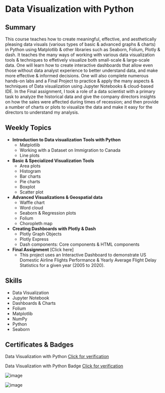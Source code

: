 # Data Visualization with Python

## Summary
This course teaches how to create meaningful, effective, and aesthetically pleasing data visuals (various types of basic & advanced graphs & charts) in Python using Matplotlib & other libraries such as Seaborn, Folium, Plotly & dash. It teaches the many ways of working with various data visualization tools & techniques to effetively visualize both small-scale & large-scale data. One will learn how to create interactive dashboards that allow even those without data analyst experience to better understand data, and make more effective & informed decisions. One will also complete numerous hands-on labs and a Final Project to practice & apply the many aspects & techniques of Data visualization using Jupyter Notebooks & cloud-based IDE. In the Final assignment, I took a role of a data scientist with a primary task to analyze the historical data and give the company directors insights on how the sales were affected during times of recession; and then provide a number of charts or plots to visualize the data and make it easy for the directors to understand my analysis.


## Weekly Topics

* **Introduction to Data visualization Tools with Python**
  * Matplotlib
  * Working with a Dataset on Immigration to Canada
  * Line plots
* **Basic & Specialized Visualization Tools**
  * Area plots
  * Histogram
  * Bar charts
  * Pie charts
  * Boxplot
  * Scatter plot
* **Advanced Visualizations & Geospatial data**
  * Waffle chart
  * Word cloud
  * Seaborn & Regression plots
  * Folium
  * Choropleth map
* **Creating Dashboards with Plotly & Dash**
  * Plotly Graph Objects
  * Plotly Express
  * Dash components: Core components & HTML components
* **Final Assignment** [Click here]
  * This project uses an Interactive Dashboard to demonstrate US Domestic Airline Flights Performance & Yearly Average Flight Delay Statistics for a given year (2005 to 2020).
  
## Skills

* Data Visualization
* Jupyter Notebook
* Dashboards & Charts
* Folium
* Matplotlib
* NumPy
* Python
* Seaborn
  
## Certificates & Badges

Data Visualization with Python [Click for verification](https://coursera.org/verify/L7VM2BTLYHGU)<br>

Data Visualization with Python Badge [Click for verification](https://www.credly.com/badges/f62d27e6-fe2c-4a01-b34c-40941e6711ab/public_url)<br>

![image](https://github.com/user-attachments/assets/9bf2720a-9528-4827-b3ea-bff4886422b5)

![image](https://github.com/user-attachments/assets/afbf6874-8ad8-49b0-bb72-b6918b3319f7)


